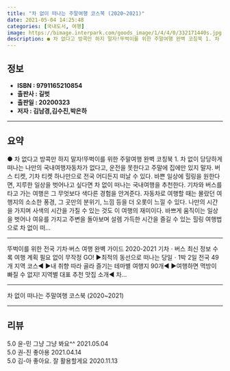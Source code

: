 ```yaml
---
title: "차 없이 떠나는 주말여행 코스북 (2020~2021)"
date: 2021-05-04 14:25:48
categories: [국내도서, 여행]
image: https://bimage.interpark.com/goods_image/1/4/4/0/332171440s.jpg
description: ● 차 없다고 방콕만 하지 말자!뚜벅이를 위한 주말여행 완벽 코칭북 1. 차 없이 당당하게 떠나는 나만의 국내여행자동차가 없다고, 운전을 못한다고 주말에 집에만 있지 말자. 버스 티켓, 기차 티켓 하나만으로 전국 어디든지 떠날 수 있다. 바쁜 일상에 힐링을 원한다면, 지루한 일상을 벗
---
```


## **정보**

- **ISBN : 9791165210854**
- **출판사 : 길벗**
- **출판일 : 20200323**
- **저자 : 김남경,김수진,박은하**

------



## **요약**

●  차 없다고 방콕만 하지 말자!뚜벅이를 위한 주말여행 완벽 코칭북 1. 차 없이 당당하게 떠나는 나만의 국내여행자동차가 없다고, 운전을 못한다고 주말에 집에만 있지 말자. 버스 티켓, 기차 티켓 하나만으로 전국 어디든지 떠날 수 있다. 바쁜 일상에 힐링을 원한다면, 지루한 일상을 벗어나고 싶다면 차 없이 떠나는 국내여행을 추천한다. 기차와 버스를 타고 가는 여행은 그 무엇보다 색다른 경험을 안겨준다. 자동차로 여행할 때는 몰랐던 여행지의 소소한 풍경, 그 곳만의 분위기, 느낌 등을 더 오롯이 느낄 수 있다. 나만의 시간을 가지며 사색의 시간을 가질 수 있는 것도 이 여행의 재미이다. 바쁘게 움직이는 일상을 벗어나 여유를 가지고 주변을 돌아보며 설렘 가득한 시간을 즐길 수 있는 힐링 여행법으로 차 없이 떠...

------

뚜벅이를 위한 전국 기차·버스 여행 완벽 가이드 
2020-2021 기차ㆍ버스 최신 정보 수록
여행 계획 필요 없이 무작정 GO!
▶최적의 동선으로 떠나는 당일ㆍ1박 2일 전국 49개 지역 코스◀
▶내 취향 따라 골라 즐기는 테마별 여행지 90개◀
  ▶여행하면 먹방이 빠질 수 없지! 지역별 대표 추천 맛집 소개◀
차... 

------


차 없이 떠나는 주말여행 코스북 (2020~2021) 

------


## **리뷰** 

5.0 윤-민 그냥 그냥 봐요^^ 2021.05.04 <br/>5.0 권-진 좋아용 2021.04.14 <br/>5.0 김-아 좋아요. 잘 활용할게요 2020.11.13 <br/>